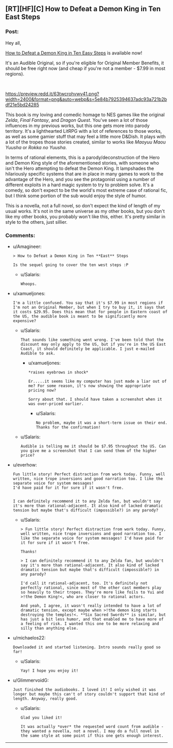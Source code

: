 ## [RT][HF][C] How to Defeat a Demon King in Ten East Steps

### Post:

 

Hey all,

[How to Defeat a Demon King in Ten Easy Steps](https://www.audible.com/pd/How-to-Defeat-a-Demon-King-in-Ten-Easy-Steps-Audiobook/B086R2N27Y) is available now!

It's an Audible Original, so if you're eligible for Original Member Benefits, it should be free right now (and cheap if you're not a member - $7.99 in most regions).

&#x200B;

https://preview.redd.it/63twcrohvwv41.png?width=2400&format=png&auto=webp&s=5e84b7925394637adc93a721b2bdf21e5bd24285

This book is my loving and comedic homage to NES games like the original *Zelda*, *Final Fantasy*, and *Dragon Quest*. You've seen a lot of those influences in my previous works, but this one gets more into parody territory. It's a lighthearted LitRPG with a lot of references to those works, as well as some gamier stuff that may feel a little more D&Dish. It plays with a lot of the tropes those stories created, similar to works like *Maoyuu Maou Yuusha* or *Rokka no Yuusha*.

In terms of rational elements, this is a parody/deconstruction of the Hero and Demon King style of the aforementioned stories, with someone who isn't the Hero attempting to defeat the Demon King. It lampshades the hilariously specific systems that are in place in many games to work to the advantage of the Hero, and you see the protagonist using a number of different exploits in a hard magic system to try to problem solve. It's a comedy, so don't expect to be the world's most extreme case of rational fic, but I think some portion of the sub would enjoy the style of humor.

This is a novella, not a full novel, so don't expect the kind of length of my usual works. It's not in the same universe as my other books, but you don't like my other books, you probably won't like this, either. It's pretty similar in style to the others, just sillier.

### Comments:

- u/Amagineer:
  ```
  > How to Defeat a Demon King in Ten **East** Steps

  Is the sequel going to cover the ten west steps :P
  ```

  - u/Salaris:
    ```
    Whoops.
    ```

- u/xamueljones:
  ```
  I'm a little confused. You say that it's $7.99 in most regions if I'm not an Original Member, but when I try to buy it, it says that it costs $29.95. Does this mean that for people in Eastern coast of the US, the audible book is meant to be significantly more expensive?
  ```

  - u/Salaris:
    ```
    That sounds like something went wrong. I've been told that the discount may only apply to the US, but if you're in the US East Coast, it should definitely be applicable. I just e-mailed Audible to ask.
    ```

    - u/xamueljones:
      ```
      *raises eyebrows in shock*

      Er.....it seems like my computer has just made a liar out of me? For some reason, it's now showing the appropriate pricing now?

      Sorry about that. I should have taken a screenshot when it was over-priced earlier.
      ```

      - u/Salaris:
        ```
        No problem, maybe it was a short-term issue on their end. Thanks for the confirmation!
        ```

  - u/Salaris:
    ```
    Audible is telling me it should be $7.95 throughout the US. Can you give me a screenshot that I can send them of the higher price?
    ```

- u/everhow:
  ```
  Fun little story! Perfect distraction from work today. Funny, well written, nice trope inversions and good narration too. I like the separate voice for system messages!
  I'd have paid for it for sure if it wasn't free.


  I can definitely recommend it to any Zelda fan, but wouldn't say it's more than rational-adjacent. It also kind of lacked dramatic tension but maybe that's difficult (impossible?) in any parody?
  ```

  - u/Salaris:
    ```
    > Fun little story! Perfect distraction from work today. Funny, well written, nice trope inversions and good narration too. I like the separate voice for system messages! I'd have paid for it for sure if it wasn't free.

    Thanks!

    > I can definitely recommend it to any Zelda fan, but wouldn't say it's more than rational-adjacent. It also kind of lacked dramatic tension but maybe that's difficult (impossible?) in any parody?

    I'd call it rational-adjacent, too. It's definitely not perfectly rational, since most of the other cast members play so heavily to their tropes. They're more like foils to Yui and >!the Demon King!<, who are closer to rational actors.

    And yeah, I agree, it wasn't really intended to have a lot of dramatic tension, except maybe when >!the demon king starts destroying the temples!<. **Six Sacred Swords** is similar, but has just a bit less humor, and that enabled me to have more of a feeling of risk. I wanted this one to be more relaxing and silly than anything else.
    ```

- u/michaelos22:
  ```
  Downloaded it and started listening. Intro sounds really good so far!
  ```

  - u/Salaris:
    ```
    Yay! I hope you enjoy it!
    ```

- u/GlimmervoidG:
  ```
  Just finished the audiobooks. I loved it! I only wished it was longer but maybe this can't of story couldn't support that kind of length. Anyway, really good.
  ```

  - u/Salaris:
    ```
    Glad you liked it!

    It was actually *over* the requested word count from audible - they wanted a novella, not a novel. I may do a full novel in the same style at some point if this one gets enough interest.
    ```

---

